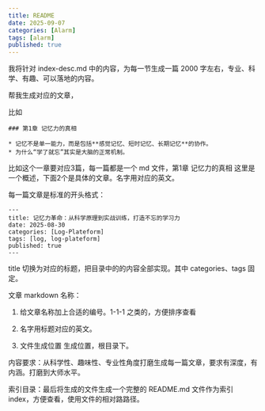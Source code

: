 ```yaml
---
title: README
date: 2025-09-07
categories: [Alarm]
tags: [alarm]
published: true
---
```


我将针对 index-desc.md 中的内容，为每一节生成一篇 2000 字左右，专业、科学、有趣、可以落地的内容。

帮我生成对应的文章，

比如

```
### 第1章 记忆力的真相

* 记忆不是单一能力，而是包括**感觉记忆、短时记忆、长期记忆**的协作。
* 为什么“学了就忘”其实是大脑的正常机制。
```

比如这个一章要对应3篇，每一篇都是一个 md 文件，第1章 记忆力的真相 这里是一个概述，下面2个是具体的文章。名字用对应的英文。


每一篇文章是标准的开头格式：

```
---
title: 记忆力革命：从科学原理到实战训练，打造不忘的学习力
date: 2025-08-30
categories: [Log-Plateform]
tags: [log, log-plateform]
published: true
---
```

title 切换为对应的标题，把目录中的的内容全部实现。其中 categories、tags 固定。

文章 markdown 名称：

1) 给文章名称加上合适的编号。1-1-1 之类的，方便排序查看

2) 名字用标题对应的英文。

3) 文件生成位置 生成位置，根目录下。

内容要求：从科学性、趣味性、专业性角度打磨生成每一篇文章，要求有深度，有内涵。打磨到大师水平。

索引目录：最后将生成的文件生成一个完整的 README.md 文件作为索引 index，方便查看，使用文件的相对路路径。


